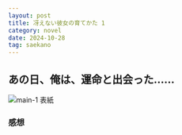 ```yaml
---
layout: post
title: 冴えない彼女の育てかた 1
category: novel
date: 2024-10-28
tag: saekano
---
```


## あの日、俺は、運命と出会った……

![main-1 表紙]({{site.baseurl}}/pic/saekano/origin/main-1.png)

### 感想
